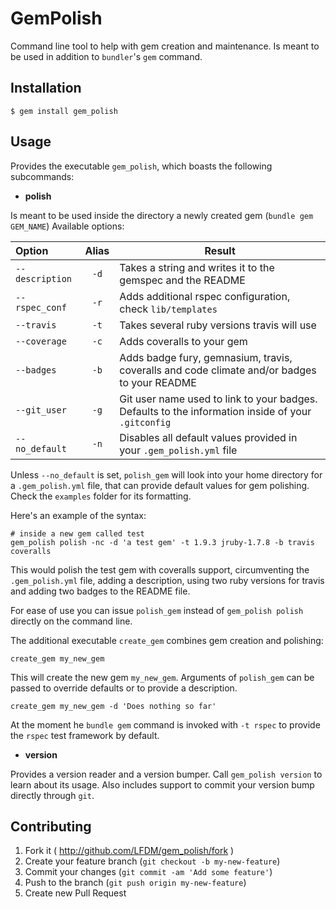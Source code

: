 # GemPolish

Command line tool to help with gem creation and maintenance. Is meant to be used in
addition to `bundler`'s `gem` command.

## Installation

    $ gem install gem_polish

## Usage

Provides the executable `gem_polish`, which boasts the following subcommands:

- __polish__

Is meant to be used inside the directory a newly created gem (`bundle gem GEM_NAME`)
Available options:

|      Option      | Alias | Result |
|:---------------- |:-----:| ------ |
| `--description`    | `-d` | Takes a string and writes it to the gemspec and the README |
| `--rspec_conf`     | `-r` | Adds additional rspec configuration, check `lib/templates` |
| `--travis`         | `-t` | Takes several ruby versions travis will use |
| `--coverage`       | `-c` | Adds coveralls to your gem |
| `--badges`         | `-b` | Adds badge fury, gemnasium, travis, coveralls and code climate and/or badges to your README |
| `--git_user`       | `-g` | Git user name used to link to your badges. Defaults to the information inside of your `.gitconfig` |
| `--no_default`     | `-n` | Disables all default values provided in your `.gem_polish.yml` file |

Unless `--no_default` is set, `polish_gem` will look into your home
directory for a `.gem_polish.yml` file, that can provide default values
for gem polishing. Check the `examples` folder for its formatting.

Here's an example of the syntax:
```
# inside a new gem called test
gem_polish polish -nc -d 'a test gem' -t 1.9.3 jruby-1.7.8 -b travis coveralls
```
This would polish the test gem with coveralls support,
circumventing the `.gem_polish.yml` file, adding a description,
using two ruby versions for travis and adding two badges to the
README file. 

For ease of use you can issue `polish_gem` instead of `gem_polish
polish` directly on the command line.

The additional executable `create_gem` combines gem creation and polishing:
``` 
create_gem my_new_gem
```
This will create the new gem `my_new_gem`. Arguments of `polish_gem` can
be passed to override defaults or to provide a description.
```
create_gem my_new_gem -d 'Does nothing so far'
```
At the moment he `bundle gem` command is invoked with `-t rspec` to
provide the `rspec` test framework by default.

- __version__

Provides a version reader and a version bumper. Call `gem_polish
version` to learn about its usage. Also includes support to commit your
version bump directly through `git`.


## Contributing

1. Fork it ( http://github.com/LFDM/gem_polish/fork )
2. Create your feature branch (`git checkout -b my-new-feature`)
3. Commit your changes (`git commit -am 'Add some feature'`)
4. Push to the branch (`git push origin my-new-feature`)
5. Create new Pull Request
